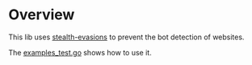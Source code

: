 # Overview

This lib uses [stealth-evasions](https://github.com/berstend/puppeteer-extra/tree/master/packages/extract-stealth-evasions#readme) to prevent the bot detection of websites.

The [examples_test.go](./examples_test.go) shows how to use it.
